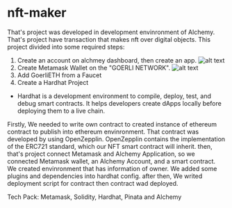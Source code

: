 # nft-maker

That's project was developed in development envinronment of Alchemy. That's project have transaction that makes nft over digital objects. This project divided into some required steps:

1. Create an account on alchmey dashboard, then create an app.
![alt text](https://user-images.githubusercontent.com/62469567/197407770-734e7adb-818b-491a-b9f7-3102e18c0066.png)
2. Create Metamask Wallet on the "GOERLI NETWORK". 
![alt text](https://user-images.githubusercontent.com/62469567/197407890-685e848a-9a78-435a-b3d0-7b1a83bf6b90.png)
3. Add GoerliETH from a Faucet
4. Create a Hardhat Project
* Hardhat is a development environment to compile, deploy, test, and debug smart contracts. It helps developers create dApps locally before deploying them to a live chain.

Firstly, We needed to write own contract to created instance of ethereum contract to publish into ethereum envinronment. That contract was developed by using OpenZepplin. OpenZepplin contains the implementation of the ERC721 standard, which our NFT smart contract will inherit. then, that's project connect Metamask and Alchemy Application, so we connected Metamask wallet, an Alchemy Account, and a smart contract. We created envinronment that has information of owner. We added some plugins and dependencies into hardhat config. after then, We writed deployment script for contract then contract wad deployed.

Tech Pack: Metamask, Solidity, Hardhat, Pinata and Alchemy
